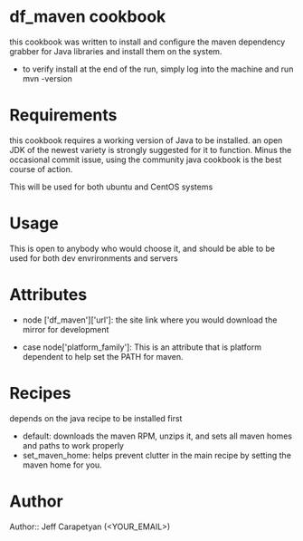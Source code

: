 # df_maven cookbook
this cookbook was written to install and configure the maven dependency grabber for Java libraries and install them on the system. 

* to verify install at the end of the run, simply log into the machine and run 
mvn -version 

# Requirements
this cookbook requires a working version of Java to be installed. an open JDK of the newest variety is strongly suggested for it to function. Minus the occasional commit issue, using the community java cookbook is the best course of action.

This will be used for both ubuntu and CentOS systems
# Usage
This is open to anybody who would choose it, and should be able to be used for both dev envrironments and servers
# Attributes
 
 * node ['df_maven']['url']: the site link where you would download the mirror for development

* case node['platform_family']: This is an attribute that is platform dependent to help set the PATH for maven.

# Recipes
depends on the java recipe to be installed first 

* default: downloads the maven RPM, unzips it, and sets all maven homes and paths to work properly
* set_maven_home: helps prevent clutter in the main recipe by setting the maven home for you.

# Author

Author:: Jeff Carapetyan (<YOUR_EMAIL>)
